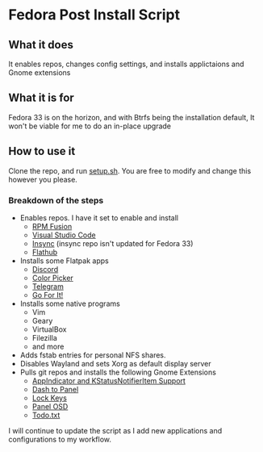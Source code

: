 # Fedora Post Install Script

## What it does

It enables repos, changes config settings, and installs applictaions and Gnome extensions

## What it is for

Fedora 33 is on the horizon, and with Btrfs being the installation default, It won't be viable for me to do an in-place upgrade

## How to use it

Clone the repo, and run [setup.sh](https://github.com/jbagwell27/FedoraSettingRestore/blob/master/setup.sh). You are free to modify and change this however you please.

### Breakdown of the steps

- Enables repos. I have it set to enable and install
  - [RPM Fusion](https://rpmfusion.org/)
  - [Visual Studio Code](https://code.visualstudio.com/)
  - [Insync](https://www.insynchq.com/) (insync repo isn't updated for Fedora 33)
  - [Flathub](https://flathub.org)
- Installs some Flatpak apps
  - [Discord](https://flathub.org/apps/details/com.discordapp.Discord)
  - [Color Picker](https://flathub.org/apps/details/nl.hjdskes.gcolor3)
  - [Telegram](https://flathub.org/apps/details/org.telegram.desktop)
  - [Go For It!](https://flathub.org/apps/details/de.manuel_kehl.go-for-it)
- Installs some native programs
  - Vim
  - Geary
  - VirtualBox
  - Filezilla
  - and more
- Adds fstab entries for personal NFS shares.
- Disables Wayland and sets Xorg as default display server
- Pulls git repos and installs the following Gnome Extensions  
  - [AppIndicator and KStatusNotifierItem Support](https://extensions.gnome.org/extension/615/appindicator-support/)  
  - [Dash to Panel](https://extensions.gnome.org/extension/1160/dash-to-panel/)
  - [Lock Keys](https://extensions.gnome.org/extension/36/lock-keys/)
  - [Panel OSD](https://extensions.gnome.org/extension/708/panel-osd/)
  - [Todo.txt](https://extensions.gnome.org/extension/570/todotxt/)

I will continue to update the script as I add new applications and configurations to my workflow.
